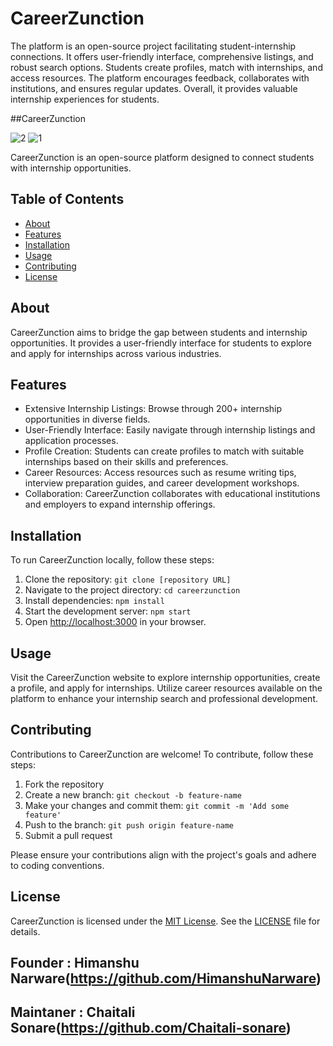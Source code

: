 # CareerZunction

The platform is an open-source project facilitating student-internship connections. It offers user-friendly interface, comprehensive listings, and robust search options. Students create profiles, match with internships, and access resources. The platform encourages feedback, collaborates with institutions, and ensures regular updates. Overall, it provides valuable internship experiences for students.

##CareerZunction

![2](https://github.com/HimanshuNarware/CareerZunction_Intern/assets/83147410/2632a90e-fc78-46d4-b5d0-0486dbc53858)
![1](https://github.com/HimanshuNarware/CareerZunction_Intern/assets/83147410/455dd80a-9d06-4b56-b461-b9b1bfcb2de5)

CareerZunction is an open-source platform designed to connect students with internship opportunities.

## Table of Contents

- [About](#about)
- [Features](#features)
- [Installation](#installation)
- [Usage](#usage)
- [Contributing](#contributing)
- [License](#license)

## About

CareerZunction aims to bridge the gap between students and internship opportunities. It provides a user-friendly interface for students to explore and apply for internships across various industries.

## Features

- Extensive Internship Listings: Browse through 200+ internship opportunities in diverse fields.
- User-Friendly Interface: Easily navigate through internship listings and application processes.
- Profile Creation: Students can create profiles to match with suitable internships based on their skills and preferences.
- Career Resources: Access resources such as resume writing tips, interview preparation guides, and career development workshops.
- Collaboration: CareerZunction collaborates with educational institutions and employers to expand internship offerings.

## Installation

To run CareerZunction locally, follow these steps:

1. Clone the repository: `git clone [repository URL]`
2. Navigate to the project directory: `cd careerzunction`
3. Install dependencies: `npm install`
4. Start the development server: `npm start`
5. Open [http://localhost:3000](http://localhost:3000) in your browser.

## Usage

Visit the CareerZunction website to explore internship opportunities, create a profile, and apply for internships. Utilize career resources available on the platform to enhance your internship search and professional development.

## Contributing

Contributions to CareerZunction are welcome! To contribute, follow these steps:

1. Fork the repository
2. Create a new branch: `git checkout -b feature-name`
3. Make your changes and commit them: `git commit -m 'Add some feature'`
4. Push to the branch: `git push origin feature-name`
5. Submit a pull request

Please ensure your contributions align with the project's goals and adhere to coding conventions.

## License

CareerZunction is licensed under the [MIT License](LICENSE). See the [LICENSE](LICENSE) file for details.


## Founder   : Himanshu Narware(https://github.com/HimanshuNarware)
## Maintaner : Chaitali Sonare(https://github.com/Chaitali-sonare)
